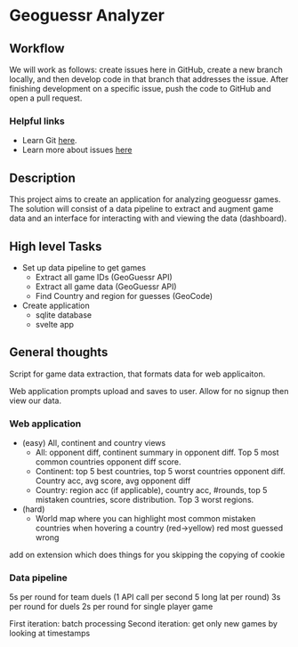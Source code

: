 # Geoguessr Analyzer

## Workflow

We will work as follows: create issues here in GitHub, create a new branch locally, and then develop code in that branch that addresses the issue. After finishing development on a specific issue, push the code to GitHub and open a pull request.

### Helpful links
 - Learn Git [here](https://www.w3schools.com/git/default.asp?remote=github).
 - Learn more about issues [here](https://docs.github.com/en/issues/tracking-your-work-with-issues/about-issues)

## Description

This project aims to create an application for analyzing geoguessr games. The solution will consist of a data pipeline to extract and augment game data and an interface for interacting with and viewing the data (dashboard). 

## High level Tasks
- Set up data pipeline to get games
   - Extract all game IDs (GeoGuessr API)
   - Extract all game data (GeoGuessr API)
   - Find Country and region for guesses (GeoCode)
- Create application
   - sqlite database
   - svelte app
 
## General thoughts

Script for game data extraction, that formats data for web applicaiton. 

Web application prompts upload and saves to user. Allow for no signup then view our data. 

### Web application 
 - (easy) All, continent and country views
     - All: opponent diff, continent summary in opponent diff. Top 5 most common countries opponent diff score.
     - Continent: top 5 best countries, top 5 worst countries opponent diff. Country acc, avg score, avg opponent diff
     - Country: region acc (if applicable), country acc, #rounds, top 5 mistaken countries, score distribution. Top 3 worst regions.
 - (hard)
     - World map where you can highlight most common mistaken countries when hovering a country (red->yellow) red most guessed wrong
  
add on extension which does things for you skipping the copying of cookie
       
### Data pipeline
5s per round for team duels (1 API call per second 5 long lat per round)
3s per round for duels
2s per round for single player game

First iteration: batch processing
Second iteration: get only new games by looking at timestamps
